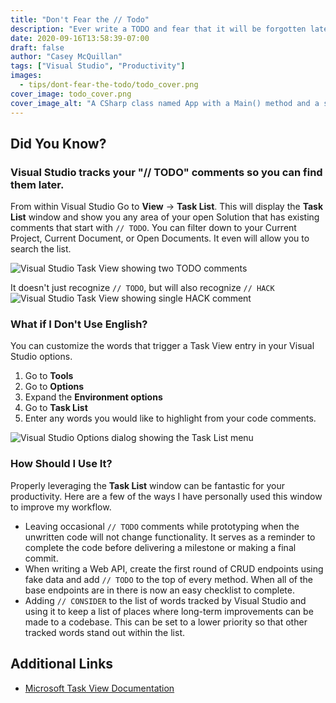 ```yaml
---
title: "Don't Fear the // Todo"
description: "Ever write a TODO and fear that it will be forgotten later? Use the Visual Studio Task List to keep track of work in progress."
date: 2020-09-16T13:58:39-07:00
draft: false
author: "Casey McQuillan"
tags: ["Visual Studio", "Productivity"]
images:
  - tips/dont-fear-the-todo/todo_cover.png
cover_image: todo_cover.png
cover_image_alt: "A CSharp class named App with a Main() method and a single comment that says 'TODO: Don't be afraid' with a sunglasses emoji."
---
```


## Did You Know?

### Visual Studio tracks your "// TODO" comments so you can find them later.

From within Visual Studio Go to **View** -> **Task List**. This will display the **Task List** window and show you any area of your open Solution that has existing comments that start with `// TODO`. You can filter down to your Current Project, Current Document, or Open Documents. It even will allow you to search the list.

![Visual Studio Task View showing two TODO comments](visual_studio_task_view.png)

It doesn't just recognize `// TODO`, but will also recognize `// HACK`
![Visual Studio Task View showing single HACK comment](visual_studio_task_view_hack.png)

### What if I Don't Use English?

You can customize the words that trigger a Task View entry in your Visual Studio options. 

1. Go to **Tools**
2. Go to **Options**
3. Expand the **Environment options**
4. Go to **Task List**
5. Enter any words you would like to highlight from your code comments.

![Visual Studio Options dialog showing the Task List menu](visual_studio_task_list_options.png)

### How Should I Use It?

Properly leveraging the **Task List** window can be fantastic for your productivity. Here are a few of the ways I have personally used this window to improve my workflow.

* Leaving occasional `// TODO` comments while prototyping when the unwritten code will not change functionality. It serves as a reminder to complete the code before delivering a milestone or making a final commit.
* When writing a Web API, create the first round of CRUD endpoints using fake data and add `// TODO` to the top of every method. When all of the base endpoints are in there is now an easy checklist to complete.
* Adding `// CONSIDER` to the list of words tracked by Visual Studio and using it to keep a list of places where long-term improvements can be made to a codebase. This can be set to a lower priority so that other tracked words stand out within the list.

## Additional Links

* [Microsoft Task View Documentation](https://docs.microsoft.com/en-us/visualstudio/ide/using-the-task-list?view=vs-2019)